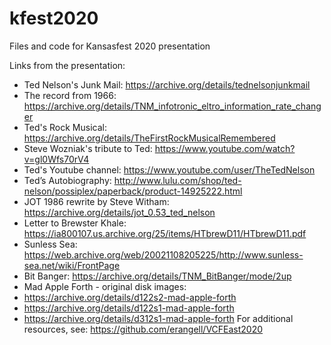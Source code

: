 # kfest2020
Files and code for Kansasfest 2020 presentation

Links from the presentation:
* Ted Nelson's Junk Mail: https://archive.org/details/tednelsonjunkmail
* The record from 1966: 
https://archive.org/details/TNM_infotronic_eltro_information_rate_changer
* Ted's Rock Musical: https://archive.org/details/TheFirstRockMusicalRemembered
* Steve Wozniak's tribute to Ted: https://www.youtube.com/watch?v=gl0Wfs70rV4 
* Ted's Youtube channel: https://www.youtube.com/user/TheTedNelson 
* Ted’s Autobiography: http://www.lulu.com/shop/ted-nelson/possiplex/paperback/product-14925222.html
* JOT 1986 rewrite by Steve Witham: https://archive.org/details/jot_0.53_ted_nelson
* Letter to Brewster Khale: https://ia800107.us.archive.org/25/items/HTbrewD11/HTbrewD11.pdf
* Sunless Sea:  https://web.archive.org/web/20021108205225/http://www.sunless-sea.net/wiki/FrontPage
* Bit Banger: https://archive.org/details/TNM_BitBanger/mode/2up
* Mad Apple Forth - original disk images: 
* https://archive.org/details/d122s2-mad-apple-forth
* https://archive.org/details/d122s1-mad-apple-forth
* https://archive.org/details/d312s1-mad-apple-forth
For additional resources, see: https://github.com/erangell/VCFEast2020

